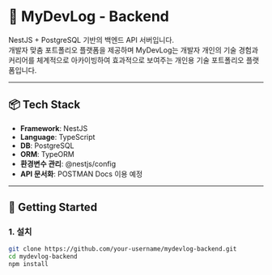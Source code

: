 # 🧩 MyDevLog - Backend

NestJS + PostgreSQL 기반의 백엔드 API 서버입니다.  
개발자 맞춤 포트폴리오 플랫폼을 제공하며
MyDevLog는 개발자 개인의 기술 경험과 커리어를 체계적으로 아카이빙하여 효과적으로 보여주는 개인용 기술 포트폴리오 플랫폼입니다.

---

## 📦 Tech Stack

- **Framework**: NestJS
- **Language**: TypeScript
- **DB**: PostgreSQL
- **ORM**: TypeORM
- **환경변수 관리**: @nestjs/config
- **API 문서화**: POSTMAN Docs 이용 예정

---

## 🚀 Getting Started

### 1. 설치

```bash
git clone https://github.com/your-username/mydevlog-backend.git
cd mydevlog-backend
npm install
```
